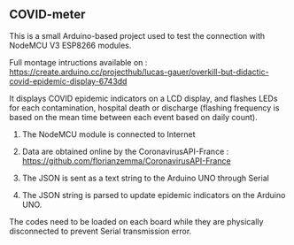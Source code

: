 ## COVID-meter

This is a small Arduino-based project used to test the connection with NodeMCU V3 ESP8266 modules.

Full montage intructions available on : <https://create.arduino.cc/projecthub/lucas-gauer/overkill-but-didactic-covid-epidemic-display-6743dd>

It displays COVID epidemic indicators on a LCD display, and flashes LEDs for each contamination, hospital death or discharge (flashing frequency is based on the mean time between each event based on daily count).

1.  The NodeMCU module is connected to Internet

2.  Data are obtained online by the CoronavirusAPI-France : <https://github.com/florianzemma/CoronavirusAPI-France>

3.  The JSON is sent as a text string to the Arduino UNO through Serial

4.  The JSON string is parsed to update epidemic indicators on the Arduino UNO.

The codes need to be loaded on each board while they are physically disconnected to prevent Serial transmission error.
